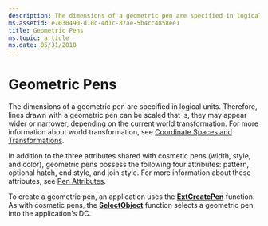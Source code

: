 ```yaml
---
description: The dimensions of a geometric pen are specified in logical units.
ms.assetid: e7030490-d10c-4d1c-87ae-5b4cc4858ee1
title: Geometric Pens
ms.topic: article
ms.date: 05/31/2018
---
```


# Geometric Pens

The dimensions of a geometric pen are specified in logical units. Therefore, lines drawn with a geometric pen can be scaled that is, they may appear wider or narrower, depending on the current world transformation. For more information about world transformation, see [Coordinate Spaces and Transformations](coordinate-spaces-and-transformations.md).

In addition to the three attributes shared with cosmetic pens (width, style, and color), geometric pens possess the following four attributes: pattern, optional hatch, end style, and join style. For more information about these attributes, see [Pen Attributes](pen-attributes.md).

To create a geometric pen, an application uses the [**ExtCreatePen**](/windows/desktop/api/Wingdi/nf-wingdi-extcreatepen) function. As with cosmetic pens, the [**SelectObject**](/windows/desktop/api/Wingdi/nf-wingdi-selectobject) function selects a geometric pen into the application's DC.

 

 



